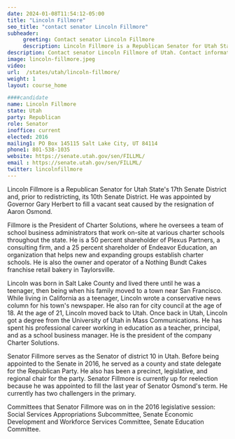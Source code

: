 ```yaml
---
date: 2024-01-08T11:54:12-05:00
title: "Lincoln Fillmore"
seo_title: "contact senator Lincoln Fillmore"
subheader:
     greeting: Contact senator Lincoln Fillmore
     description: Lincoln Fillmore is a Republican Senator for Utah State's 17th Senate District and, prior to redistricting, its 10th Senate District. He was appointed by Governor Gary Herbert to fill a vacant seat caused by the resignation of Aaron Osmond.
description: Contact senator Lincoln Fillmore of Utah. Contact information for Lincoln Fillmore includes email address, phone number, and mailing address.
image: lincoln-fillmore.jpeg
video:
url:  /states/utah/lincoln-fillmore/
weight: 1
layout: course_home

####candidate
name: Lincoln Fillmore
state: Utah
party: Republican
role: Senator
inoffice: current
elected: 2016
mailing1: PO Box 145115 Salt Lake City, UT 84114
phone1: 801-538-1035
website: https://senate.utah.gov/sen/FILLML/
email : https://senate.utah.gov/sen/FILLML/
twitter: lincolnfillmore
---
```


Lincoln Fillmore is a Republican Senator for Utah State's 17th Senate District and, prior to redistricting, its 10th Senate District. He was appointed by Governor Gary Herbert to fill a vacant seat caused by the resignation of Aaron Osmond.

Fillmore is the President of Charter Solutions, where he oversees a team of school business administrators that work on-site at various charter schools throughout the state. He is a 50 percent shareholder of Plexus Partners, a consulting firm, and a 25 percent shareholder of Endeavor Education, an organization that helps new and expanding groups establish charter schools. He is also the owner and operator of a Nothing Bundt Cakes franchise retail bakery in Taylorsville.

Lincoln was born in Salt Lake County and lived there until he was a teenager, then being when his family moved to a town near San Francisco. While living in California as a teenager, Lincoln wrote a conservative news column for his town's newspaper. He also ran for city council at the age of 18. At the age of 21, Lincoln moved back to Utah. Once back in Utah, Lincoln got a degree from the University of Utah in Mass Communications. He has spent his professional career working in education as a teacher, principal, and as a school business manager. He is the president of the company Charter Solutions.

Senator Fillmore serves as the Senator of district 10 in Utah. Before being appointed to the Senate in 2016, he served as a county and state delegate for the Republican Party. He also has been a precinct, legislative, and regional chair for the party. Senator Fillmore is currently up for reelection because he was appointed to fill the last year of Senator Osmond's term. He currently has two challengers in the primary.

Committees that Senator Fillmore was on in the 2016 legislative session: Social Services Appropriations Subcommittee, Senate Economic Development and Workforce Services Committee, Senate Education Committee.
